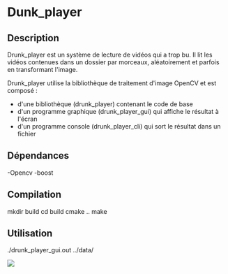 # Dunk_player

## Description
Drunk_player est un système de lecture de vidéos qui a trop bu. Il lit les
vidéos contenues dans un dossier par morceaux, aléatoirement et parfois en
transformant l'image.

Drunk_player utilise la bibliothèque de traitement d'image OpenCV et est composé :

- d'une bibliothèque (drunk_player) contenant le code de base
- d'un programme graphique (drunk_player_gui) qui affiche le résultat à
l'écran
- d'un programme console (drunk_player_cli) qui sort le résultat dans un
fichier


## Dépendances
-Opencv
-boost

## Compilation
mkdir build
cd build
cmake ..
make

## Utilisation
./drunk_player_gui.out ../data/

![](drunk_player_gui.png)
